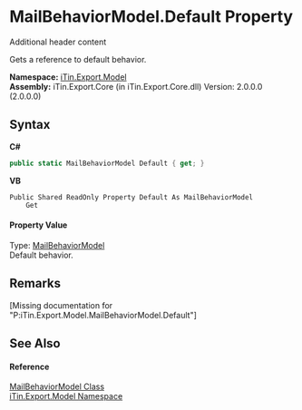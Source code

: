# MailBehaviorModel.Default Property 
Additional header content 

Gets a reference to default behavior.

**Namespace:**&nbsp;<a href="N_iTin_Export_Model">iTin.Export.Model</a><br />**Assembly:**&nbsp;iTin.Export.Core (in iTin.Export.Core.dll) Version: 2.0.0.0 (2.0.0.0)

## Syntax

**C#**<br />
``` C#
public static MailBehaviorModel Default { get; }
```

**VB**<br />
``` VB
Public Shared ReadOnly Property Default As MailBehaviorModel
	Get
```


#### Property Value
Type: <a href="T_iTin_Export_Model_MailBehaviorModel">MailBehaviorModel</a><br />Default behavior.

## Remarks
\[Missing <remarks> documentation for "P:iTin.Export.Model.MailBehaviorModel.Default"\]

## See Also


#### Reference
<a href="T_iTin_Export_Model_MailBehaviorModel">MailBehaviorModel Class</a><br /><a href="N_iTin_Export_Model">iTin.Export.Model Namespace</a><br />